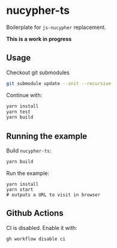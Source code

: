 # nucypher-ts

Boilerplate for `js-nucypher` replacement.

**This is a work in progress**

## Usage

Checkout git submodules

```bash
git submodule update --init --recursive
```

Continue with:

```bash
yarn install
yarn test
yarn build
```

## Running the example

Build `nucypher-ts`:

```bash
yarn build
```

Run the example:

```
yarn install
yarn start
# outputs a URL to visit in browser
```

## Github Actions

CI is disabled. Enable it with:

```bash
gh workflow disable ci
```
